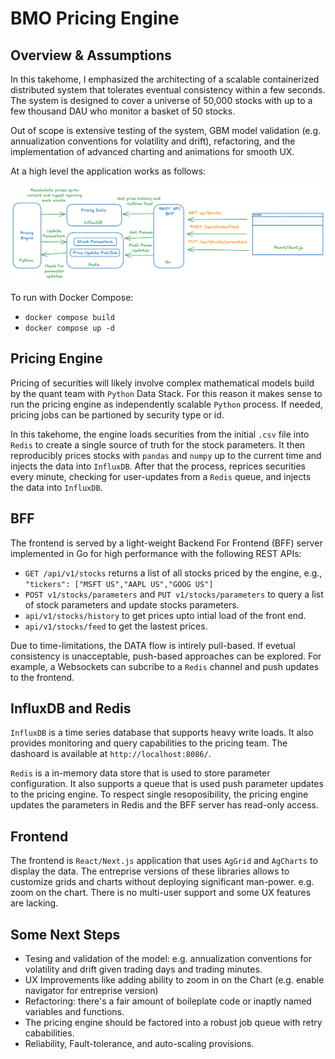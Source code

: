 # BMO Pricing Engine

## Overview & Assumptions

In this takehome, I emphasized the architecting of a scalable containerized distributed system that tolerates eventual consistency within a few seconds. The system is designed to cover a universe of 50,000 stocks with up to a few thousand DAU who monitor a basket of 50 stocks.

Out of scope is extensive testing of the system, GBM model validation (e.g. annualization conventions for volatility and drift), refactoring, and the implementation of advanced charting and animations for smooth UX.

At a high level the application works as follows:

![Alt text for the image](system_overview.png)

To run with Docker Compose:

* `docker compose build`
* `docker compose up -d`

## Pricing Engine

Pricing of securities will likely involve complex mathematical models build by the quant team with `Python` Data Stack. For this reason it makes sense to run the pricing engine as independently scalable `Python` process. If needed, pricing jobs can be partioned by security type or id.

In this takehome, the engine loads securities from the initial `.csv` file into `Redis` to create a single source of truth for the stock parameters. It then reproducibly prices stocks with `pandas` and `numpy` up to the current time and injects the data into `InfluxDB`. After that the process, reprices securities every minute, checking for user-updates from a `Redis` queue, and injects the data into `InfluxDB`.

## BFF

The frontend is served by a light-weight Backend For Frontend (BFF) server implemented in Go for high performance with the following REST APIs:

* `GET /api/v1/stocks` returns a list of all stocks priced by the engine, e.g., `"tickers": ["MSFT US","AAPL US","GOOG US"]`
* `POST v1/stocks/parameters` and `PUT v1/stocks/parameters` to query a list of stock parameters and update stocks parameters.
* `api/v1/stocks/history` to get prices upto intial load of the front end.
* `api/v1/stocks/feed` to get the lastest prices.

Due to time-limitations, the DATA flow is intirely pull-based. If evetual consistency is unacceptable, push-based approaches can be explored. For example, a Websockets can subcribe to a `Redis` channel and push updates to the frontend.

## InfluxDB and Redis

`InfluxDB` is a time series database that supports heavy write loads. It also provides monitoring and query capabilities to the pricing team. The dashoard is available at `http://localhost:8086/`.

`Redis` is a in-memory data store that is used to store parameter configuration. It also supports a queue that is used push parameter updates to the pricing engine. To respect single resoposibility, the pricing engine updates the parameters in Redis and the BFF server has read-only access.

## Frontend

The frontend is `React/Next.js` application that uses `AgGrid` and `AgCharts` to display the data. The entreprise versions of these libraries allows to customize grids and charts without deploying significant man-power. e.g. zoom on the chart.
There is no multi-user support and some UX features are lacking.

## Some Next Steps

* Tesing and validation of the model: e.g. annualization conventions for volatility and drift given trading days and trading minutes.
* UX Improvements like adding ability to zoom in on the Chart (e.g. enable navigator for entreprise version)
* Refactoring: there's a fair amount of boileplate code or inaptly named variables and functions.
* The pricing engine should be factored into a robust job queue with retry cababilities.
* Reliability, Fault-tolerance, and auto-scaling provisions.
